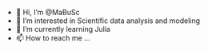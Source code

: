 - 👋 Hi, I’m @MaBuSc
- 👀 I’m interested in Scientific data analysis and modeling
- 🌱 I’m currently learning Julia
- 📫 How to reach me ...
